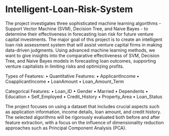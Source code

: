 # Intelligent-Loan-Risk-System
The project investigates three sophisticated machine learning algorithms - Support Vector Machine (SVM), Decision Tree, and Naive Bayes - to determine their effectiveness in forecasting loan risk for future venture capital investments. The major goal of this project is to create an intelligent loan risk assessment system that will assist venture capital firms in making data-driven judgments. Using advanced machine learning methods, we want to give insights into the comparative effectiveness of SVM, Decision Tree, and Naive Bayes models in forecasting loan outcomes, supporting venture capitalists in limiting risks and optimizing profits. 

Types of Features:
      •	Quantitative Features:
      •	ApplicantIncome
      •	CoapplicantIncome
      •	LoanAmount
      •	Loan_Amount_Term

Categorical Features:
      •	Loan_ID
      •	Gender
      •	Married
      •	Dependents
      •	Education
      •	Self_Employed
      •	Credit_History
      •	Property_Area
      •	Loan_Status

The project focuses on using a dataset that includes crucial aspects such as application information, income details, loan amount, and credit history. The selected algorithms will be rigorously evaluated both before and after feature extraction, with a focus on the influence of dimensionality reduction approaches such as Principal Component Analysis (PCA).
